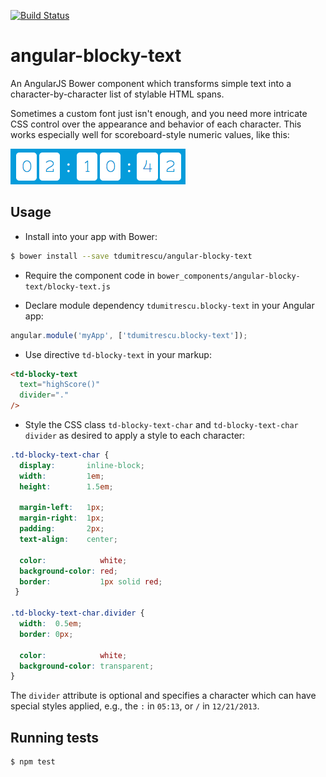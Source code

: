 [![Build Status](https://travis-ci.org/tdumitrescu/angular-blocky-text.png?branch=master)](https://travis-ci.org/tdumitrescu/angular-blocky-text)

# angular-blocky-text

An AngularJS Bower component which transforms simple text into a character-by-character list of stylable HTML spans.

Sometimes a custom font just isn't enough, and you need more intricate CSS control over the appearance and behavior of each character. This works especially well for scoreboard-style numeric values, like this:

![blocky-text sample](sample-img.png "blocky-text sample")

## Usage

- Install into your app with Bower:

```sh
$ bower install --save tdumitrescu/angular-blocky-text
```

- Require the component code in `bower_components/angular-blocky-text/blocky-text.js`

- Declare module dependency `tdumitrescu.blocky-text` in your Angular app:

```javascript
angular.module('myApp', ['tdumitrescu.blocky-text']);
```

- Use directive `td-blocky-text` in your markup:

```html
<td-blocky-text
  text="highScore()"
  divider="."
/>
```

- Style the CSS class `td-blocky-text-char` and `td-blocky-text-char divider` as desired to apply a style to each character:

```css
.td-blocky-text-char {
  display:       inline-block;
  width:         1em;
  height:        1.5em;

  margin-left:   1px;
  margin-right:  1px;
  padding:       2px;
  text-align:    center;

  color:            white;
  background-color: red;
  border:           1px solid red;
 }

.td-blocky-text-char.divider {
  width:  0.5em;
  border: 0px;

  color:            white;
  background-color: transparent;
}
```

The `divider` attribute is optional and specifies a character which can have special styles applied, e.g., the `:` in `05:13`, or `/` in `12/21/2013`.

## Running tests

```sh
$ npm test
```
